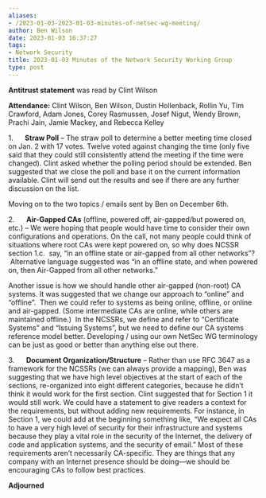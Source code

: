 ```yaml
---
aliases:
- /2023-01-03-2023-01-03-minutes-of-netsec-wg-meeting/
author: Ben Wilson
date: 2023-01-03 16:37:27
tags:
- Network Security
title: 2023-01-03 Minutes of the Network Security Working Group
type: post
---
```


**Antitrust statement** was read by Clint Wilson

**Attendance:** Clint Wilson, Ben Wilson, Dustin Hollenback, Rollin Yu, Tim Crawford, Adam Jones, Corey Rasmussen, Josef Nigut, Wendy Brown, Prachi Jain, Jamie Mackey, and Rebecca Kelley

1.      **Straw Poll** – The straw poll to determine a better meeting time closed on Jan. 2 with 17 votes. Twelve voted against changing the time (only five said that they could still consistently attend the meeting if the time were changed). Clint asked whether the polling period should be extended. Ben suggested that we close the poll and base it on the current information available. Clint will send out the results and see if there are any further discussion on the list.

Moving on to the two topics / emails sent by Ben on December 6th.

2.      **Air-Gapped CAs** (offline, powered off, air-gapped/but powered on, etc.) – We were hoping that people would have time to consider their own configurations and operations. On the call, not many people could think of situations where root CAs were kept powered on, so why does NCSSR section 1.c.  say, “in an offline state or air-gapped from all other networks”?  Alternative language suggested was “in an offline state, and when powered on, then Air-Gapped from all other networks.”

Another issue is how we should handle other air-gapped (non-root) CA systems. It was suggested that we change our approach to “online” and “offline”.  Then we could refer to systems as being online, offline, or online and air-gapped. (Some intermediate CAs are online, while others are maintained offline.)  In the NCSSRs, we define and refer to “Certificate Systems” and “Issuing Systems”, but we need to define our CA systems reference model better. Developing / using our own NetSec WG terminology can be just as good or better than anything else out there.

3.      **Document Organization/Structure** – Rather than use RFC 3647 as a framework for the NCSSRs (we can always provide a mapping), Ben was suggesting that we have high level objectives at the start of each of the sections, re-organized into eight different categories, because he didn’t think it would work for the first section. Clint suggested that for Section 1 it would still work. We could have a statement to give readers a context for the requirements, but without adding new requirements. For instance, in Section 1, we could add at the beginning something like, “We expect all CAs to have a very high level of security for their infrastructure and systems because they play a vital role in the security of the Internet, the delivery of code and application systems, and the security of email.” Most of these requirements aren’t necessarily CA-specific. They are things that any company with an Internet presence should be doing—we should be encouraging CAs to follow best practices.

**Adjourned**